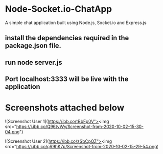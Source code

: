 # Node-Socket.io-ChatApp
A simple chat application built using Node.js, Socket.io and Express.js

## install the dependencies required in the package.json file.

## run node server.js

## Port localhost:3333 will be live with the application

# Screenshots attached below

![Screenshot User 1](https://ibb.co/tBbFp0V"><img src="https://i.ibb.co/Q96tvWy/Screenshot-from-2020-10-02-15-30-04.png")


![Screenshot User 2](https://ibb.co/zSbCpQZ"><img src="https://i.ibb.co/qR9hK7p/Screenshot-from-2020-10-02-15-29-54.png)
